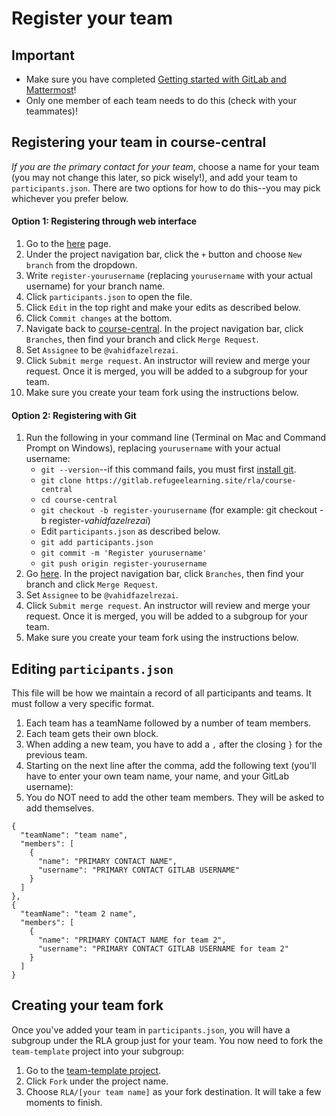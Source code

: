 # Register your team

## Important

* Make sure you have completed [Getting started with GitLab and Mattermost](onboarding.md)!
* Only one member of each team needs to do this (check with your teammates)!

## Registering your team in course-central

*If you are the primary contact for your team*, choose a name for your team (you may not change this later, so pick wisely!), and add your team to `participants.json`. There are two options for how to do this--you may pick whichever you prefer below.

#### Option 1: Registering through web interface

1. Go to the [here](https://gitlab.refugeelearning.site/rla/course-central) page.
2. Under the project navigation bar, click the `+` button and choose `New branch` from the dropdown.
3. Write `register-yourusername` (replacing `yourusername` with your actual username) for your branch name.
4. Click `participants.json` to open the file.
5. Click `Edit` in the top right and make your edits as described below.
6. Click `Commit changes` at the bottom.
7. Navigate back to [course-central](https://gitlab.refugeelearning.site/rla/course-central). In the project navigation bar, click `Branches`, then find your branch and click `Merge Request`.
8. Set `Assignee` to be `@vahidfazelrezai`.
9. Click `Submit merge request`. An instructor will review and merge your request. Once it is merged, you will be added to a subgroup for your team.
10. Make sure you create your team fork using the instructions below.

#### Option 2: Registering with Git

1. Run the following in your command line (Terminal on Mac and Command Prompt on Windows), replacing `yourusername` with your actual username:
    - `git --version`--if this command fails, you must first [install git](https://git-scm.com/book/en/v2/Getting-Started-Installing-Git).
    - `git clone https://gitlab.refugeelearning.site/rla/course-central`
    - `cd course-central`
    - `git checkout -b register-yourusername` (for example: git checkout -b register-*vahidfazelrezai*)
    - Edit `participants.json` as described below.
    - `git add participants.json`
    - `git commit -m 'Register yourusername'`
    - `git push origin register-yourusername`
2. Go [here](https://gitlab.refugeelearning.site/rla/course-central). In the project navigation bar, click `Branches`, then find your branch and click `Merge Request`.
3. Set `Assignee` to be `@vahidfazelrezai`.
4. Click `Submit merge request`. An instructor will review and merge your request. Once it is merged, you will be added to a subgroup for your team.
5. Make sure you create your team fork using the instructions below.

## Editing `participants.json`

This file will be how we maintain a record of all participants and teams. It must follow a very specific format.

1. Each team has a teamName followed by a number of team members.
2. Each team gets their own block.
3. When adding a new team, you have to add a `,` after the closing `}` for the previous team.
4. Starting on the next line after the comma, add the following text (you'll have to enter your own team name, your name, and your GitLab username):
5. You do NOT need to add the other team members. They will be asked to add themselves.

```
{
  "teamName": "team name",
  "members": [
    {
      "name": "PRIMARY CONTACT NAME",
      "username": "PRIMARY CONTACT GITLAB USERNAME"
    }
  ]
},
{
  "teamName": "team 2 name",
  "members": [
    {
      "name": "PRIMARY CONTACT NAME for team 2",
      "username": "PRIMARY CONTACT GITLAB USERNAME for team 2"
    }
  ]
}
```

## Creating your team fork

Once you've added your team in `participants.json`, you will have a subgroup under the RLA group just for your team. You now need to fork the `team-template` project into your subgroup:
1. Go to the [team-template project](https://gitlab.refugeelearning.site/rla/team-template).
2. Click `Fork` under the project name.
3. Choose `RLA/[your team name]` as your fork destination. It will take a few moments to finish.
